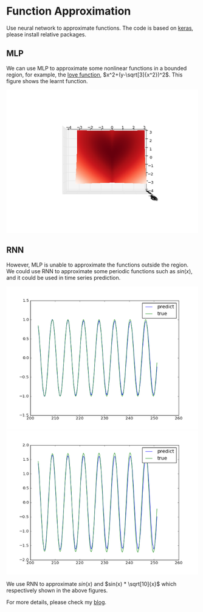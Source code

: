# Function Approximation
Use neural network to approximate functions. The code is based on [keras](https://keras.io/), please install relative packages.

## MLP
We can use MLP to approximate some nonlinear functions in a bounded region, for example, the [love function](http://functionspace.com/topic/360/What-are-the-funniest-beautiful-graph-s-equations-), $x^2+(y-\sqrt[3]{x^2})^2$. This figure shows the learnt function.

![lovefunc](/function-approximation/figures/lovefunc.png?raw=true "lovefunc")

## RNN
However, MLP is unable to approximate the functions outside the region. We could use RNN to approximate some periodic functions such as $sin(x)$, and it could be used in time series prediction.

![sinx](/function-approximation/figures/sinx.png?raw=true "sinx")
![sinxx](/function-approximation/figures/sinxx.png?raw=true "sinxx")

We use RNN to approximate $sin(x)$ and $sin(x) * \sqrt[10]{x}$ which respectively shown in the above figures.

For more details, please check my [blog](https://blog.slinuxer.com/2016/10/function-approximation).

